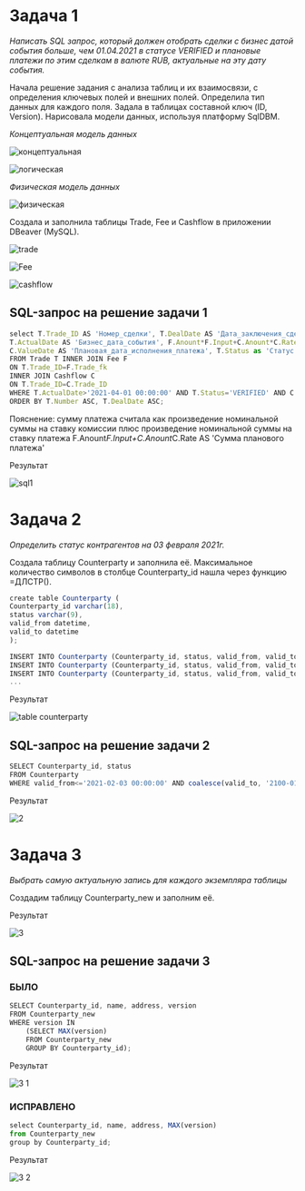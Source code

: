 # Задача 1
*Написать SQL запрос, который должен отобрать сделки с бизнес датой события больше, чем 01.04.2021 в статусе VERIFIED и плановые платежи по этим сделкам в валюте RUB, актуальные на эту дату события.*

Начала решение задания с анализа таблиц и их взаимосвязи, с определения ключевых полей и внешних полей.
Определила тип данных для каждого поля. Задала в таблицах составной ключ (ID, Version).
Нарисовала модели данных, используя платформу SqlDBM.

*Концептуальная модель данных*

![концептуальная](https://user-images.githubusercontent.com/108063450/192090473-df605d16-f7d4-4dbc-8a47-77fabeb761e8.png)

![логическая](https://user-images.githubusercontent.com/108063450/192090480-48f159ed-e499-4836-b47c-2e650d252976.png)

*Физическая модель данных*

![физическая](https://user-images.githubusercontent.com/108063450/192090499-e91db009-4922-48a6-9f56-4f3d19721e75.png)


Создала и заполнила таблицы Trade, Fee и Cashflow в приложении DBeaver (MySQL).

![trade](https://user-images.githubusercontent.com/108063450/192942722-28e47034-b84b-4ee2-88d1-bdb69c025d52.png)

![Fee](https://user-images.githubusercontent.com/108063450/192942747-cf584abc-36cd-4743-b7a2-3572552a195e.png)

![cashflow](https://user-images.githubusercontent.com/108063450/192942770-978b872d-e24d-45f8-8ed3-33affe1d7169.png)



## SQL-запрос на решение задачи 1

``` js
select T.Trade_ID AS 'Номер_сделки', T.DealDate AS 'Дата_заключения_сделки', 
T.ActualDate AS 'Бизнес_дата_события', F.Anount*F.Input+C.Anount*C.Rate AS 'Сумма планового платежа', C.Currency AS 'Валюта_планового_платежа', 
C.ValueDate AS 'Плановая_дата_исполнения_платежа', T.Status as 'Статус', MAX(T.Version), MAX(F.Version), MAX(C.Version)
FROM Trade T INNER JOIN Fee F 
ON T.Trade_ID=F.Trade_fk
INNER JOIN Cashflow C 
ON T.Trade_ID=C.Trade_ID
WHERE T.ActualDate>'2021-04-01 00:00:00' AND T.Status='VERIFIED' AND C.Currency='RUB'
ORDER BY T.Number ASC, T.DealDate ASC;
```

Пояснение: сумму платежа считала как произведение номинальной суммы на ставку комиссии плюс произведение номинальной суммы на ставку платежа F.Anount*F.Input+C.Anount*C.Rate AS 'Сумма планового платежа'


Результат

![sql1](https://user-images.githubusercontent.com/108063450/192947806-5b85ebd8-32b2-4990-9acd-e05c2d528c89.png)



# Задача 2

*Определить статус контрагентов на 03 февраля 2021г.*

Создала таблицу Counterparty и заполнила её. Максимальное количество символов в столбце Counterparty_id нашла через функцию =ДЛСТР().

``` js
create table Counterparty (
Counterparty_id varchar(18),
status varchar(9),
valid_from datetime,
valid_to datetime
);
``` 

``` js
INSERT INTO Counterparty (Counterparty_id, status, valid_from, valid_to) VALUES ('2356aa563bb5874cc','active','2021-02-01 00:00:00','2021-02-03 00:00:00');
INSERT INTO Counterparty (Counterparty_id, status, valid_from, valid_to) VALUES ('2356aa563bb5874cc','defaulter','2021-02-03 00:00:00','2021-02-06 00:00:00');
INSERT INTO Counterparty (Counterparty_id, status, valid_from, valid_to) VALUES ('2356aa563bb5874cc','removed','2021-02-06 00:00:00',null);
...
``` 

Результат

![table counterparty](https://user-images.githubusercontent.com/108063450/192091276-9c2d223d-98a0-4938-a337-19abea5151a4.png)

## SQL-запрос на решение задачи 2

``` js
SELECT Counterparty_id, status
FROM Counterparty
WHERE valid_from<='2021-02-03 00:00:00' AND coalesce(valid_to, '2100-01-01')>'2021-02-03 00:00:00';
```

Результат

![2](https://user-images.githubusercontent.com/108063450/192117894-20df5338-f018-48a9-b2da-e905d27068cb.png)



# Задача 3

*Выбрать самую актуальную запись для каждого экземпляра таблицы*

Создадим таблицу Counterparty_new и заполним её.

Результат

![3](https://user-images.githubusercontent.com/108063450/192118491-4a1c257f-5fb2-4139-8450-d84d0de76ee6.png)

## SQL-запрос на решение задачи 3

### БЫЛО

``` js
SELECT Counterparty_id, name, address, version
FROM Counterparty_new
WHERE version IN 
    (SELECT MAX(version)
    FROM Counterparty_new
    GROUP BY Counterparty_id);
```

Результат

![3 1](https://user-images.githubusercontent.com/108063450/192141358-eb5575c6-d895-4b88-9802-6dafd16efe82.png)

### ИСПРАВЛЕНО

``` js
select Counterparty_id, name, address, MAX(version)
from Counterparty_new
group by Counterparty_id;
```

Результат

![3 2](https://user-images.githubusercontent.com/108063450/192512661-18429544-7f43-41cd-a51f-1f1acdfcac15.png)



 
